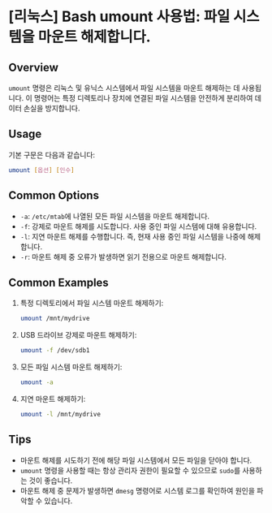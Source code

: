 # [리눅스] Bash umount 사용법: 파일 시스템을 마운트 해제합니다.

## Overview
`umount` 명령은 리눅스 및 유닉스 시스템에서 파일 시스템을 마운트 해제하는 데 사용됩니다. 이 명령어는 특정 디렉토리나 장치에 연결된 파일 시스템을 안전하게 분리하여 데이터 손실을 방지합니다.

## Usage
기본 구문은 다음과 같습니다:
```bash
umount [옵션] [인수]
```

## Common Options
- `-a`: `/etc/mtab`에 나열된 모든 파일 시스템을 마운트 해제합니다.
- `-f`: 강제로 마운트 해제를 시도합니다. 사용 중인 파일 시스템에 대해 유용합니다.
- `-l`: 지연 마운트 해제를 수행합니다. 즉, 현재 사용 중인 파일 시스템을 나중에 해제합니다.
- `-r`: 마운트 해제 중 오류가 발생하면 읽기 전용으로 마운트 해제합니다.

## Common Examples
1. 특정 디렉토리에서 파일 시스템 마운트 해제하기:
   ```bash
   umount /mnt/mydrive
   ```

2. USB 드라이브 강제로 마운트 해제하기:
   ```bash
   umount -f /dev/sdb1
   ```

3. 모든 파일 시스템 마운트 해제하기:
   ```bash
   umount -a
   ```

4. 지연 마운트 해제하기:
   ```bash
   umount -l /mnt/mydrive
   ```

## Tips
- 마운트 해제를 시도하기 전에 해당 파일 시스템에서 모든 파일을 닫아야 합니다.
- `umount` 명령을 사용할 때는 항상 관리자 권한이 필요할 수 있으므로 `sudo`를 사용하는 것이 좋습니다.
- 마운트 해제 중 문제가 발생하면 `dmesg` 명령어로 시스템 로그를 확인하여 원인을 파악할 수 있습니다.